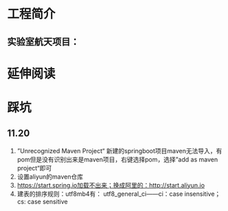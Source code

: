 # 工程简介
实验室航天项目：
- 


# 延伸阅读


# 踩坑

## 11.20
1. ”Unrecognized Maven Project“ 新建的springboot项目maven无法导入，有pom但是没有识别出来是maven项目，右键选择pom，选择”add as maven project“即可
2. 设置aliyun的maven仓库
3. https://start.spring.io加载不出来；换成阿里的：http://start.aliyun.io
4. 建表的排序规则：utf8mb4有： utf8_general_ci——ci：case insensitive；cs: case sensitive
    